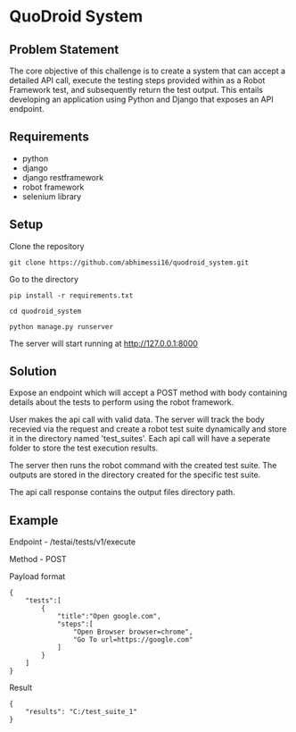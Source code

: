 # QuoDroid System

## Problem Statement
The core objective of this challenge is to create a system that can accept a detailed API call,
execute the testing steps provided within as a Robot Framework test, and subsequently
return the test output. This entails developing an application using Python and Django that
exposes an API endpoint.

## Requirements
- python
- django
- django restframework
- robot framework
- selenium library

## Setup

Clone the repository

```
git clone https://github.com/abhimessi16/quodroid_system.git
```

Go to the directory
```
pip install -r requirements.txt

cd quodroid_system

python manage.py runserver
```

The server will start running at http://127.0.0.1:8000

## Solution

Expose an endpoint which will accept a POST method with body containing details about the tests to perform using the robot framework.

User makes the api call with valid data. The server will track the body recevied via the request and create a robot test suite dynamically and store it in the directory named 'test_suites'. Each api call will have a seperate folder to store the test execution results.

The server then runs the robot command with the created test suite. The outputs are stored in the directory created for the specific test suite.

The api call response contains the output files directory path.

## Example

Endpoint - /testai/tests/v1/execute

Method - POST

Payload format
```
{
    "tests":[
        {
            "title":"Open google.com",
            "steps":[
                "Open Browser browser=chrome",
                "Go To url=https://google.com"
            ]
        }
    ]
}
```

Result
```
{
    "results": "C:/test_suite_1"
}
```
